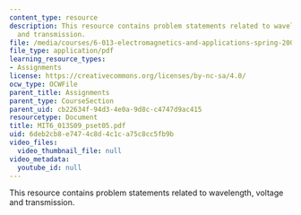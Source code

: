 ```yaml
---
content_type: resource
description: This resource contains problem statements related to wavelength, voltage
  and transmission.
file: /media/courses/6-013-electromagnetics-and-applications-spring-2009/6deb2cb8e7474c8d4c1ca75c8cc5fb9b_MIT6_013S09_pset05.pdf
file_type: application/pdf
learning_resource_types:
- Assignments
license: https://creativecommons.org/licenses/by-nc-sa/4.0/
ocw_type: OCWFile
parent_title: Assignments
parent_type: CourseSection
parent_uid: cb22634f-94d3-4e0a-9d8c-c4747d9ac415
resourcetype: Document
title: MIT6_013S09_pset05.pdf
uid: 6deb2cb8-e747-4c8d-4c1c-a75c8cc5fb9b
video_files:
  video_thumbnail_file: null
video_metadata:
  youtube_id: null
---
```

This resource contains problem statements related to wavelength, voltage and transmission.